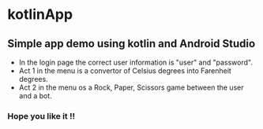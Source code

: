 # kotlinApp
## Simple app demo using kotlin and Android Studio
- In the login page the correct user information is "user" and "password".
- Act 1 in the menu is a convertor of Celsius degrees into Farenheit degrees.
- Act 2 in the menu os a Rock, Paper, Scissors game between the user and a bot.

### Hope you like it !!
